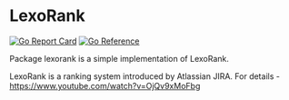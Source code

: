 # LexoRank

[![Go Report Card](https://goreportcard.com/badge/github.com/LEXASOFT/LexoRank)](https://goreportcard.com/report/github.com/LEXASOFT/LexoRank) [![Go Reference](https://pkg.go.dev/badge/github.com/LEXASOFT/LexoRank.svg)](https://pkg.go.dev/github.com/LEXASOFT/LexoRank)

Package lexorank is a simple implementation of LexoRank.

LexoRank is a ranking system introduced by Atlassian JIRA.
For details - https://www.youtube.com/watch?v=OjQv9xMoFbg
